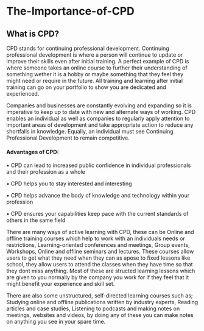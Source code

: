 # The-Importance-of-CPD

## What is CPD?
CPD stands for continuing professional development. Continuing professional development is where a person will continue to update or improve their skills even after initial training. A perfect example of CPD is where someone takes an online course to further their understanding of something wether it is a hobby or maybe something that they feel they might need or require in the future. All training and learning after initial training can go on your portfolio to show you are dedicated and experienced.

Companies and businesses are constantly evolving and expanding so it is imperative to keep up to date with new and alternate ways of working. CPD enables an individual as well as companies to regularly apply attention to important areas of development and take appropriate action to reduce any shortfalls in knowledge. Equally, an individual must see Continuing Professional Development to remain competitive.

#### Advantages of CPD:

•	CPD can lead to increased public confidence in individual professionals and their profession as a whole

•	CPD helps you to stay interested and interesting

•	CPD helps advance the body of knowledge and technology within your profession

•	CPD ensures your capabilities keep pace with the current standards of others in the same field

There are many ways of active learning with CPD, these can be Online and offline training courses which help to work with an individuals needs or restrictions, Learning-oriented conferences and meetings, Group events, Workshops, Online and offline seminars and lectures. These courses allow users to get what they need when they can as apose to fixed lessons like school, they allow users to attend the classes when they have time so that they dont miss anything. Most of these are structed learning lessons which are given to you normally by the company you work for if they feel that it might benefit your experience and skill set.

There are also some unstructured, self-directed learning courses such as; Studying online and offline publications written by industry experts, Reading articles and case studies, Listening to podcasts and making notes on meetings, websites and videos, by doing any of these you can make notes on anything you see in your spare time.

